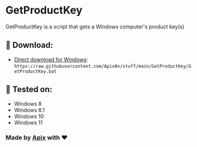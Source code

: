# GetProductKey
GetProductKey is a script that gets a Windows computer's product key(s)

## 💾 Download:

* [Direct download for Windows](https://raw.githubusercontent.com/Apix0n/stuff/main/GetProductKey/GetProductKey.bat): `https://raw.githubusercontent.com/Apix0n/stuff/main/GetProductKey/GetProductKey.bat`

## 🧪 Tested on:

* Windows 8
* Windows 8.1
* Windows 10
* Windows 11

### Made by [Apix](https://github.com/Apix0n) with ❤️